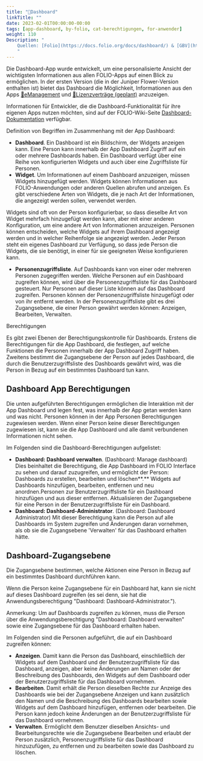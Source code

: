 ```yaml
---
title: "📱Dashboard"
linkTitle: ""
date: 2023-02-01T00:00:00-00:00
tags: [app-dashboard, by-folio, cat-berechtigungen, for-anwender]
weight: 110
Description: "
    Quellen: [Folio](https://docs.folio.org/docs/dashboard/) & [GBV](https://info.gbv.de/pages/viewpage.action?pageId=839188640)
    "
---
```


Die Dashboard-App wurde entwickelt, um eine personalisierte Ansicht der wichtigsten Informationen aus allen FOLIO-Apps auf einen Blick zu ermöglichen. In der ersten Version (die in der Juniper Flower-Version enthalten ist) bietet das Dashboard die Möglichkeit, Informationen aus den Apps [📱eManagement](https://info.gbv.de/pages/viewpage.action?pageId=839188710) und [📱Lizenzverträge (geplant)](https://info.gbv.de/pages/viewpage.action?pageId=839188719) anzuzeigen.

Informationen für Entwickler, die die Dashboard-Funktionalität für ihre eigenen Apps nutzen möchten, sind auf der FOLIO-Wiki-Seite [Dashboard-Dokumentation](https://wiki.folio.org/display/ERM/Dashboard+Documentation) verfügbar.

Definition von Begriffen im Zusammenhang mit der App Dashboard:

* **Dashboard**. Ein Dashboard ist ein Bildschirm, der Widgets anzeigen kann. Eine Person kann innerhalb der App Dashboard Zugriff auf ein oder mehrere Dashboards haben. Ein Dashboard verfügt über eine Reihe von konfigurierten Widgets und auch über eine Zugriffsliste für Personen.
* **Widget**. Um Informationen auf einem Dashboard anzuzeigen, müssen Widgets hinzugefügt werden. Widgets können Informationen aus FOLIO-Anwendungen oder anderen Quellen abrufen und anzeigen. Es gibt verschiedene Arten von Widgets, die je nach Art der Informationen, die angezeigt werden sollen, verwendet werden.

Widgets sind oft von der Person konfigurierbar, so dass dieselbe Art von Widget mehrfach hinzugefügt werden kann, aber mit einer anderen Konfiguration, um eine andere Art von Informationen anzuzeigen. Personen können entscheiden, welche Widgets auf ihrem Dashboard angezeigt werden und in welcher Reihenfolge sie angezeigt werden. Jeder Person steht ein eigenes Dashboard zur Verfügung, so dass jede Person die Widgets, die sie benötigt, in einer für sie geeigneten Weise konfigurieren kann.

* **Personenzugriffsliste**. Auf Dashboards kann von einer oder mehreren Personen zugegriffen werden. Welche Personen auf ein Dashboard zugreifen können, wird über die Personenzugriffsliste für das Dashboard gesteuert. Nur Personen auf dieser Liste können auf das Dashboard zugreifen. Personen können der Personenzugriffsliste hinzugefügt oder von ihr entfernt werden. In der Personenzugriffsliste gibt es drei Zugangsebene, die einer Person gewährt werden können: Anzeigen, Bearbeiten, Verwalten.

Berechtigungen

Es gibt zwei Ebenen der Berechtigungskontrolle für Dashboards. Erstens die Berechtigungen für die App Dashboard, die festlegen, auf welche Funktionen die Personen innerhalb der App Dashboard Zugriff haben. Zweitens bestimmt die Zugangsebene der Person auf jedes Dashboard, die durch die Benutzerzugriffsliste des Dashboards gewährt wird, was die Person in Bezug auf ein bestimmtes Dashboard tun kann.

## Dashboard App Berechtigungen

Die unten aufgeführten Berechtigungen ermöglichen die Interaktion mit der App Dashboard und legen fest, was innerhalb der App getan werden kann und was nicht. Personen können in der App Personen Berechtigungen zugewiesen werden. Wenn einer Person keine dieser Berechtigungen zugewiesen ist, kann sie die App Dashboard und alle damit verbundenen Informationen nicht sehen.

Im Folgenden sind die Dashboard-Berechtigungen aufgelistet:

* **Dashboard: Dashboard verwalten**. (Dashboard: Manage dashboard)
    Dies beinhaltet die Berechtigung, die App Dashboard im FOLIO Interface zu sehen und darauf zuzugreifen, und ermöglicht der Person:  Dashboards zu erstellen, bearbeiten und löschen**.** Widgets auf Dashboards hinzufügen, bearbeiten, entfernen und neu anordnen.Personen zur Benutzerzugriffsliste für ein Dashboard hinzufügen und aus dieser entfernen. Aktualisieren der Zugangsebene für eine Person in der Benutzerzugriffsliste für ein Dashboard.
* **Dashboard: Dashboard-Administrator**. (Dashboard: Dashboard Administrator)
    Mit dieser Berechtigung kann die Person auf alle Dashboards im System zugreifen und Änderungen daran vornehmen, als ob sie die Zugangsebene 'Verwalten' für das Dashboard erhalten hätte.

## Dashboard-Zugangsebene

Die Zugangsebene bestimmen, welche Aktionen eine Person in Bezug auf ein bestimmtes Dashboard durchführen kann.

Wenn die Person keine Zugangsebene für ein Dashboard hat, kann sie nicht auf dieses Dashboard zugreifen (es sei denn, sie hat die Anwendungsberechtigung "Dashboard: Dashboard-Administrator.").

Anmerkung: Um auf Dashboards zugreifen zu können, muss die Person über die Anwendungsberechtigung "Dashboard: Dashboard verwalten" sowie eine Zugangsebene für das Dashboard erhalten haben.

Im Folgenden sind die Personen aufgeführt, die auf ein Dashboard zugreifen können:

* **Anzeigen**. Damit kann die Person das Dashboard, einschließlich der Widgets auf dem Dashboard und der Benutzerzugriffsliste für das Dashboard, anzeigen, aber keine Änderungen am Namen oder der Beschreibung des Dashboards, den Widgets auf dem Dashboard oder der Benutzerzugriffsliste für das Dashboard vornehmen.
* **Bearbeiten**. Damit erhält die Person dieselben Rechte zur Anzeige des Dashboards wie bei der Zugangsebene Anzeigen und kann zusätzlich den Namen und die Beschreibung des Dashboards bearbeiten sowie Widgets auf dem Dashboard hinzufügen, entfernen oder bearbeiten. Die Person kann jedoch keine Änderungen an der Benutzerzugriffsliste für das Dashboard vornehmen.
* **Verwalten**. Ermöglicht dem Benutzer dieselben Ansichts- und Bearbeitungsrechte wie die Zugangsebene Bearbeiten und erlaubt der Person zusätzlich, Personenzugriffsliste für das Dashboard hinzuzufügen, zu entfernen und zu bearbeiten sowie das Dashboard zu löschen.
